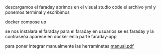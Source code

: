 descargamos el faraday abrimos en el visual studio code el archivo yml y ponemos terminal y escribimos 


docker compose up


se nos instalara el faraday para el faraday en usuarios se es faraday y la contraseña aparece en docker enla parte faraday-app

para poner integrar manualmente las herraminetas 
[manual.pdf](https://github.com/user-attachments/files/18424763/manual.pdf)
